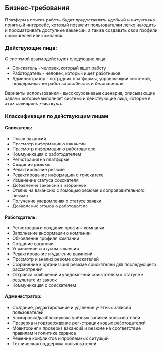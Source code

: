 ## Бизнес-требования

Платформа поиска работы будет предоставлять удобный и интуитивно понятный интерфейс, который позволит пользователям легко находить и просматривать доступные вакансии, а также создавать свои профили соискателей или компаний.

### Действующие лица:
С системой взаимодействуют следующие лица:
* Соискатель - человек, который ищет работу
* Работодатель - человек, который ищет работников
* Администратор - сотрудник платформы, управляющий системой, поддерживая ее работоспособность и безопасность

Варианты использования - высокоуровневые сценарии, описывающие задачи, которые выполняет система и действующие лица, которые в этих сценариях участвуют.
### Классификация по действующим лицам
#### Соискатель:
* Поиск вакансий
* Просмотр информации о вакансии
* Просмотр информации о работодателе
* Коммуникация с работодателем
* Регистрация на платформе
* Создание резюме
* Редактирование резюме
* Редактирование информации о соискателе
* Изменение статуса соискателя
* Добавление вакансии в избранное
* Отклик на вакансию с помощью резюме и сопроводительного письма
* Получение уведомления о статусе заявки
* Добавление отзыва о работодателе
#### Работодатель:
* Регистрация и создание профиля компании
* Заполнение информации о компании
* Обновление профиля компании
* Создание вакансии
* Управление статусом вакансии
* Редактирование и удаление вакансий
* Просмотр и анализ резюме соискателей
* Сохранение и организация резюме соискателей для последующего рассмотрения
* Отправка сообщений и уведомлений соискателям о статусе и результате их заявок
* Коммуникация с соискателем
#### Администратор:
* Создание, редактирование и удаление учётных записей пользователей
* Блокировка/разблокировка учётных записей пользователей
* Проверка и подтверждение регистрации новых работодателей
* Мониторинг и проверка вакансий и резюме на соответствие правилам и политике сервиса
* Решение конфликтов и проблемных ситуаций
* Техническая поддержка пользователей














